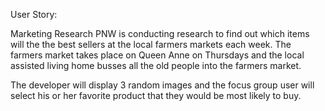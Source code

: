 User Story:

Marketing Research PNW is conducting research to find out which items will the
the best sellers at the local farmers markets each week.  The farmers market takes place on Queen Anne on Thursdays and the local assisted living home busses all the old people into the farmers market.  

The developer will display 3 random images and the focus group user will select his or her favorite product that they would be most likely to buy.
